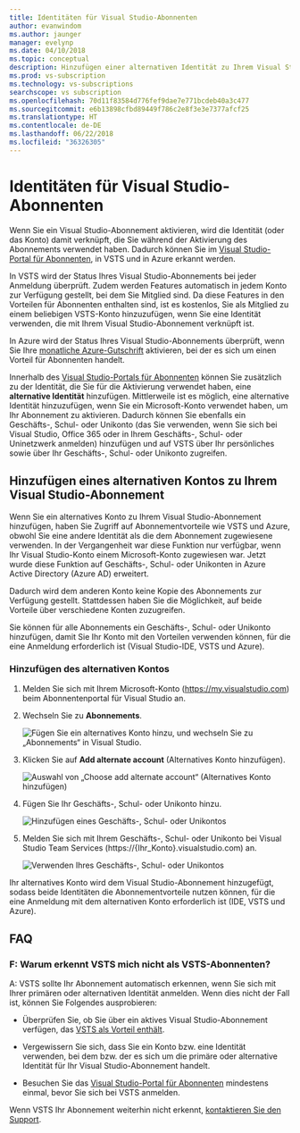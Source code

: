 ```yaml
---
title: Identitäten für Visual Studio-Abonnenten
author: evanwindom
ms.author: jaunger
manager: evelynp
ms.date: 04/10/2018
ms.topic: conceptual
description: Hinzufügen einer alternativen Identität zu Ihrem Visual Studio-Abonnement, das für Visual Studio Team Services (VSTS) und Azure verwendet werden kann
ms.prod: vs-subscription
ms.technology: vs-subscriptions
searchscope: vs subscription
ms.openlocfilehash: 70d11f83584d776fef9dae7e771bcdeb40a3c477
ms.sourcegitcommit: e6b13898cfbd89449f786c2e8f3e3e7377afcf25
ms.translationtype: HT
ms.contentlocale: de-DE
ms.lasthandoff: 06/22/2018
ms.locfileid: "36326305"
---
```

# <a name="identities-for-visual-studio-subscribers"></a>Identitäten für Visual Studio-Abonnenten

Wenn Sie ein Visual Studio-Abonnement aktivieren, wird die Identität (oder das Konto) damit verknüpft, die Sie während der Aktivierung des Abonnements verwendet haben. Dadurch können Sie im [Visual Studio-Portal für Abonnenten](https://my.visualstudio.com?wt.mc_id=o~msft~docs), in VSTS und in Azure erkannt werden.

In VSTS wird der Status Ihres Visual Studio-Abonnements bei jeder Anmeldung überprüft. Zudem werden Features automatisch in jedem Konto zur Verfügung gestellt, bei dem Sie Mitglied sind.
Da diese Features in den Vorteilen für Abonnenten enthalten sind, ist es kostenlos, Sie als Mitglied zu einem beliebigen VSTS-Konto hinzuzufügen, wenn Sie eine Identität verwenden, die mit Ihrem Visual Studio-Abonnement verknüpft ist.

In Azure wird der Status Ihres Visual Studio-Abonnements überprüft, wenn Sie Ihre [monatliche Azure-Gutschrift](https://azure.microsoft.com/pricing/member-offers/credit-for-visual-studio-subscribers/) aktivieren, bei der es sich um einen Vorteil für Abonnenten handelt.

Innerhalb des [Visual Studio-Portals für Abonnenten](https://my.visualstudio.com?wt.mc_id=o~msft~docs) können Sie zusätzlich zu der Identität, die Sie für die Aktivierung verwendet haben, eine **alternative Identität** hinzufügen. Mittlerweile ist es möglich, eine alternative Identität hinzuzufügen, wenn Sie ein Microsoft-Konto verwendet haben, um Ihr Abonnement zu aktivieren. Dadurch können Sie ebenfalls ein Geschäfts-, Schul- oder Unikonto (das Sie verwenden, wenn Sie sich bei Visual Studio, Office 365 oder in Ihrem Geschäfts-, Schul- oder Uninetzwerk anmelden) hinzufügen und auf VSTS über Ihr persönliches sowie über Ihr Geschäfts-, Schul- oder Unikonto zugreifen.

## <a name="add-an-alternate-account-to-your-visual-studio-subscription"></a>Hinzufügen eines alternativen Kontos zu Ihrem Visual Studio-Abonnement

Wenn Sie ein alternatives Konto zu Ihrem Visual Studio-Abonnement hinzufügen, haben Sie Zugriff auf Abonnementvorteile wie VSTS und Azure, obwohl Sie eine andere Identität als die dem Abonnement zugewiesene verwenden. In der Vergangenheit war diese Funktion nur verfügbar, wenn Ihr Visual Studio-Konto einem Microsoft-Konto zugewiesen war. Jetzt wurde diese Funktion auf Geschäfts-, Schul- oder Unikonten in Azure Active Directory (Azure AD) erweitert.

Dadurch wird dem anderen Konto keine Kopie des Abonnements zur Verfügung gestellt. Stattdessen haben Sie die Möglichkeit, auf beide Vorteile über verschiedene Konten zuzugreifen.

Sie können für alle Abonnements ein Geschäfts-, Schul- oder Unikonto hinzufügen, damit Sie Ihr Konto mit den Vorteilen verwenden können, für die eine Anmeldung erforderlich ist (Visual Studio-IDE, VSTS und Azure).


### <a name="add-the-alternate-account"></a>Hinzufügen des alternativen Kontos


1. Melden Sie sich mit Ihrem Microsoft-Konto (https://my.visualstudio.com) beim Abonnentenportal für Visual Studio an.

2. Wechseln Sie zu **Abonnements**.


   ![Fügen Sie ein alternatives Konto hinzu, und wechseln Sie zu „Abonnements“ in Visual Studio.](_img/vs-alternate-identity/my-vs-subscriptions.png)

3. Klicken Sie auf **Add alternate account** (Alternatives Konto hinzufügen).

   ![Auswahl von „Choose add alternate account“ (Alternatives Konto hinzufügen) ](_img/vs-alternate-identity/choose-add-alternate-account.png)

4. Fügen Sie Ihr Geschäfts-, Schul- oder Unikonto hinzu.

   ![Hinzufügen eines Geschäfts-, Schul- oder Unikontos](_img/vs-alternate-identity/enter-alternate-account-my-visual-studio-com-portal.png)

5. Melden Sie sich mit Ihrem Geschäfts-, Schul- oder Unikonto bei Visual Studio Team Services (https://{Ihr_Konto}.visualstudio.com) an.

   ![Verwenden Ihres Geschäfts-, Schul- oder Unikontos](_img/vs-alternate-identity/sign-in-with-alternate-account.png)

Ihr alternatives Konto wird dem Visual Studio-Abonnement hinzugefügt, sodass beide Identitäten die Abonnementvorteile nutzen können, für die eine Anmeldung mit dem alternativen Konto erforderlich ist (IDE, VSTS und Azure).

## <a name="faq"></a>FAQ

### <a name="q--why-doesnt-vsts-recognize-me-as-a-visual-studio-subscriber"></a>F: Warum erkennt VSTS mich nicht als VSTS-Abonnenten?

A: VSTS sollte Ihr Abonnement automatisch erkennen, wenn Sie sich mit Ihrer primären oder alternativen Identität anmelden. Wenn dies nicht der Fall ist, können Sie Folgendes ausprobieren:

* Überprüfen Sie, ob Sie über ein aktives Visual Studio-Abonnement verfügen, das [VSTS als Vorteil enthält](vs-vsts.md).

* Vergewissern Sie sich, dass Sie ein Konto bzw. eine Identität verwenden, bei dem bzw. der es sich um die primäre oder alternative Identität für Ihr Visual Studio-Abonnement handelt.

* Besuchen Sie das [Visual Studio-Portal für Abonnenten](https://my.visualstudio.com?wt.mc_id=o~msft~docs) mindestens einmal, bevor Sie sich bei VSTS anmelden.

Wenn VSTS Ihr Abonnement weiterhin nicht erkennt, [kontaktieren Sie den Support](https://visualstudio.microsoft.com/team-services/support/).
